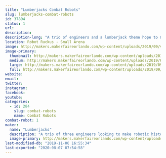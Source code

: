 ```yaml
---
title: "Lumberjacks Combat Robots"
slug: lumberjacks-combat-robots
id: 37894
status: 1
url: 
description:
description-long: "A trio of engineers and a lumberjack theme hope to make an impact at Robot Ruckus!"
location: Robot Ruckus - Small Arena
image: http://makers.makerfaireorlando.com/wp-content/uploads/2019/09/vert3armor1-1024x791.jpg
image-primary:
  thumbnail: http://makers.makerfaireorlando.com/wp-content/uploads/2019/09/vert3armor1-150x150.jpg
  medium: http://makers.makerfaireorlando.com/wp-content/uploads/2019/09/vert3armor1-300x232.jpg
  large: http://makers.makerfaireorlando.com/wp-content/uploads/2019/09/vert3armor1-1024x791.jpg
  full: http://makers.makerfaireorlando.com/wp-content/uploads/2019/09/vert3armor1.jpg
website: 
email: 
twitter: 
instagram: 
facebook: 
youtube: 
categories:
  - id: 284
    slug: combat-robots
    name: Combat Robots
combat-robot: 1
maker:
  name: "Lumberjacks"
  description: "A trio of three engineers looking to make robotic history"
  image-primary: http://makers.makerfaireorlando.com/wp-content/uploads/2019/11/lumberjacks.jpg
last-modified-db: "2019-11-06 16:55:34"
last-exported: "2020-08-07 07:54:58"
---
```

